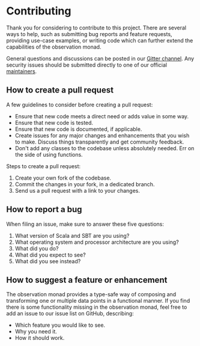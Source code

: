 Contributing
======

Thank you for considering to contribute to this project. There are several ways to help, such as submitting bug reports and feature requests, providing use-case examples, or writing code which can further extend the capabilities of the observation monad.

General questions and discussions can be posted in our [Gitter channel](TODOLINKHERE). Any security issues should be submitted directly to one of our official [maintainers](MAINTAINERS.md). 

## How to create a pull request

A few guidelines to consider before creating a pull request:
* Ensure that new code meets a direct need or adds value in some way.
* Ensure that new code is tested.
* Ensure that new code is documented, if applicable.
* Create issues for any major changes and enhancements that you wish to make. Discuss things transparently and get community feedback.
* Don't add any classes to the codebase unless absolutely needed. Err on the side of using functions.

Steps to create a pull request:
1. Create your own fork of the codebase.
2. Commit the changes in your fork, in a dedicated branch.
3. Send us a pull request with a link to your changes.

## How to report a bug

When filing an issue, make sure to answer these five questions:
1. What version of Scala and SBT are you using?
2. What operating system and processor architecture are you using?
3. What did you do?
4. What did you expect to see?
5. What did you see instead?

## How to suggest a feature or enhancement
The observation monad provides a type-safe way of composing and transforming one or multiple data points in a functional manner. If you find there is some functionality missing in the observation monad, feel free to add an issue to our issue list on GitHub, describing:
* Which feature you would like to see.
* Why you need it.
* How it should work.
